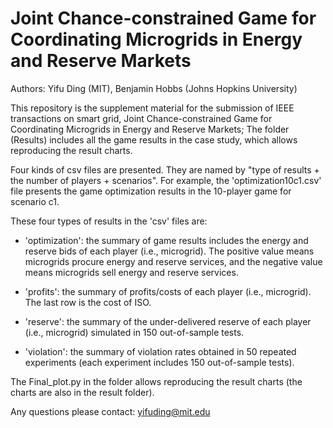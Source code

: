 # Joint Chance-constrained Game for Coordinating Microgrids in Energy and Reserve Markets

Authors: Yifu Ding (MIT), Benjamin Hobbs (Johns Hopkins University)


This repository is the supplement material for the submission of IEEE transactions on smart grid, Joint Chance-constrained Game for Coordinating Microgrids in Energy and Reserve Markets; The folder (Results) includes all the game results in the case study, which allows reproducing the result charts.


Four kinds of csv files are presented. They are named by "type of results + the number of players + scenarios". For example, the 'optimization10c1.csv' file presents the game optimization results in the 10-player game for scenario c1. 

These four types of results in the 'csv' files are:

- 'optimization': the summary of game results includes the energy and reserve bids of each player (i.e., microgrid). The positive value means microgrids procure energy and reserve services, and the negative value means microgrids sell energy and reserve services.

- 'profits': the summary of profits/costs of each player (i.e., microgrid). The last row is the cost of ISO.

- 'reserve': the summary of the under-delivered reserve of each player (i.e., microgrid) simulated in 150 out-of-sample tests.

- 'violation': the summary of violation rates obtained in 50 repeated experiments (each experiment includes 150 out-of-sample tests).

The Final_plot.py in the folder allows reproducing the result charts (the charts are also in the result folder).

Any questions please contact: yifuding@mit.edu





